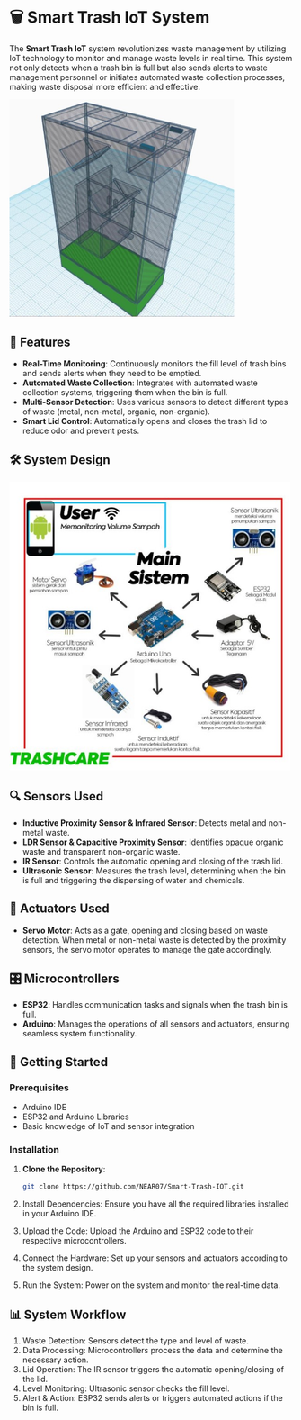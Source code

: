 # 🗑️ Smart Trash IoT System

The **Smart Trash IoT** system revolutionizes waste management by utilizing IoT technology to monitor and manage waste levels in real time. This system not only detects when a trash bin is full but also sends alerts to waste management personnel or initiates automated waste collection processes, making waste disposal more efficient and effective.

<img src="https://github.com/NEAR07/Smart-Trash-IOT/blob/main/prototype%20picture.jpg" alt="Smart Trash Prototype" width="400">

## 🌟 Features

- **Real-Time Monitoring**: Continuously monitors the fill level of trash bins and sends alerts when they need to be emptied.
- **Automated Waste Collection**: Integrates with automated waste collection systems, triggering them when the bin is full.
- **Multi-Sensor Detection**: Uses various sensors to detect different types of waste (metal, non-metal, organic, non-organic).
- **Smart Lid Control**: Automatically opens and closes the trash lid to reduce odor and prevent pests.

## 🛠️ System Design

<img src="https://github.com/NEAR07/Smart-Trash-IOT/blob/main/System%20Design.jpg" alt="System Design" width="500">

## 🔍 Sensors Used

- **Inductive Proximity Sensor & Infrared Sensor**: Detects metal and non-metal waste.
- **LDR Sensor & Capacitive Proximity Sensor**: Identifies opaque organic waste and transparent non-organic waste.
- **IR Sensor**: Controls the automatic opening and closing of the trash lid.
- **Ultrasonic Sensor**: Measures the trash level, determining when the bin is full and triggering the dispensing of water and chemicals.

## 🔧 Actuators Used

- **Servo Motor**: Acts as a gate, opening and closing based on waste detection. When metal or non-metal waste is detected by the proximity sensors, the servo motor operates to manage the gate accordingly.

## 🎛️ Microcontrollers

- **ESP32**: Handles communication tasks and signals when the trash bin is full.
- **Arduino**: Manages the operations of all sensors and actuators, ensuring seamless system functionality.

## 🚀 Getting Started

### Prerequisites

- Arduino IDE
- ESP32 and Arduino Libraries
- Basic knowledge of IoT and sensor integration

### Installation

1. **Clone the Repository**:
   ```bash
   git clone https://github.com/NEAR07/Smart-Trash-IOT.git

2. Install Dependencies:
   Ensure you have all the required libraries installed in your Arduino IDE.

3. Upload the Code:
   Upload the Arduino and ESP32 code to their respective microcontrollers.

4. Connect the Hardware:
   Set up your sensors and actuators according to the system design.

5. Run the System:
   Power on the system and monitor the real-time data.

## 📊 System Workflow

1. Waste Detection: Sensors detect the type and level of waste.
2. Data Processing: Microcontrollers process the data and determine the necessary action.
3. Lid Operation: The IR sensor triggers the automatic opening/closing of the lid.
4. Level Monitoring: Ultrasonic sensor checks the fill level.
5. Alert & Action: ESP32 sends alerts or triggers automated actions if the bin is full.

